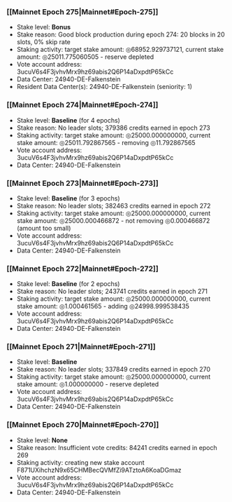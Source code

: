 ### [[Mainnet Epoch 275|Mainnet#Epoch-275]]
* Stake level: **Bonus**
* Stake reason: Good block production during epoch 274: 20 blocks in 20 slots, 0% skip rate
* Staking activity: target stake amount: ◎68952.929737121, current stake amount: ◎25011.775060505 - reserve depleted
* Vote account address: 3ucuV6s4F3jvhvMrx9hz69abis2Q6P14aDxpdtP65kCc
* Data Center: 24940-DE-Falkenstein
* Resident Data Center(s): 24940-DE-Falkenstein (seniority: 1)
### [[Mainnet Epoch 274|Mainnet#Epoch-274]]
* Stake level: **Baseline** (for 4 epochs)
* Stake reason: No leader slots; 379386 credits earned in epoch 273
* Staking activity: target stake amount: ◎25000.000000000, current stake amount: ◎25011.792867565 - removing ◎11.792867565
* Vote account address: 3ucuV6s4F3jvhvMrx9hz69abis2Q6P14aDxpdtP65kCc
* Data Center: 24940-DE-Falkenstein
### [[Mainnet Epoch 273|Mainnet#Epoch-273]]
* Stake level: **Baseline** (for 3 epochs)
* Stake reason: No leader slots; 382463 credits earned in epoch 272
* Staking activity: target stake amount: ◎25000.000000000, current stake amount: ◎25000.000466872 - not removing ◎0.000466872 (amount too small)
* Vote account address: 3ucuV6s4F3jvhvMrx9hz69abis2Q6P14aDxpdtP65kCc
* Data Center: 24940-DE-Falkenstein
### [[Mainnet Epoch 272|Mainnet#Epoch-272]]
* Stake level: **Baseline** (for 2 epochs)
* Stake reason: No leader slots; 243741 credits earned in epoch 271
* Staking activity: target stake amount: ◎25000.000000000, current stake amount: ◎1.000461565 - adding ◎24998.999538435
* Vote account address: 3ucuV6s4F3jvhvMrx9hz69abis2Q6P14aDxpdtP65kCc
* Data Center: 24940-DE-Falkenstein
### [[Mainnet Epoch 271|Mainnet#Epoch-271]]
* Stake level: **Baseline**
* Stake reason: No leader slots; 337849 credits earned in epoch 270
* Staking activity: target stake amount: ◎25000.000000000, current stake amount: ◎1.000000000 - reserve depleted
* Vote account address: 3ucuV6s4F3jvhvMrx9hz69abis2Q6P14aDxpdtP65kCc
* Data Center: 24940-DE-Falkenstein
### [[Mainnet Epoch 270|Mainnet#Epoch-270]]
* Stake level: **None**
* Stake reason: Insufficient vote credits: 84241 credits earned in epoch 269
* Staking activity: creating new stake account F871UXihchzN9x65CHMBecQVMfZi9ATztoA6KoaDGmaz
* Vote account address: 3ucuV6s4F3jvhvMrx9hz69abis2Q6P14aDxpdtP65kCc
* Data Center: 24940-DE-Falkenstein